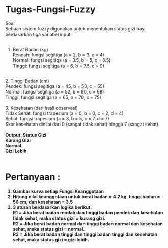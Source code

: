 # Tugas-Fungsi-Fuzzy
Soal <br>
Sebuah sistem fuzzy digunakan untuk menentukan status gizi bayi berdasarkan tiga variabel input: <br>
<br>
1. Berat Badan (kg) <br>
Rendah: fungsi segitiga (a = 2, b = 3, c = 4) <br>
Normal: fungsi segitiga (a = 3.5, b = 5, c = 6.5) <br>
Tinggi: fungsi segitiga (a = 6, b = 7.5, c = 9) <br>
<br>
2. Tinggi Badan (cm) <br>
Pendek: fungsi segitiga (a = 45, b = 50, c = 55) <br>
Normal: fungsi segitiga (a = 52, b = 60, c = 68) <br>
Tinggi: fungsi segitiga (a = 65, b = 70, c = 75) <br>
<br>
3. Kesehatan (dari hasil observasi) <br>
Tidak Sehat: fungsi trapesium (a = 0, b = 0, c = 2, d = 4) <br>
Sehat: fungsi trapesium (a = 3, b = 5, c = 7, d = 7) <br>
Skor kesehatan dinilai dari 0 (sangat tidak sehat) hingga 7 (sangat sehat). <br>
<br>
<b>Output<b>: Status Gizi <br>
Kurang Gizi <br>
Normal <br>
Gizi Lebih <br>
<br>

# Pertanyaan : <br>
1. Gambar kurva setiap Fungsi Keanggotaan <br>
2. Hitung nilai keanggotaan untuk berat badan = 4.2 kg, tinggi badan = 56 cm, dan kesehatan = 3.5 <br>
3. 3 aturan  berdasarkan logika berikut: <br>
R1 = Jika berat badan rendah dan tinggi badan pendek dan kesehatan tidak sehat, maka status gizi = kurang gizi. <br>
R2 = Jika berat badan normal dan tinggi badan normal dan kesehatan sehat, maka status gizi = normal. <br>
R3 = Jika berat badan tinggi dan tinggi badan tinggi dan kesehatan sehat, maka status gizi = gizi lebih. <br>

